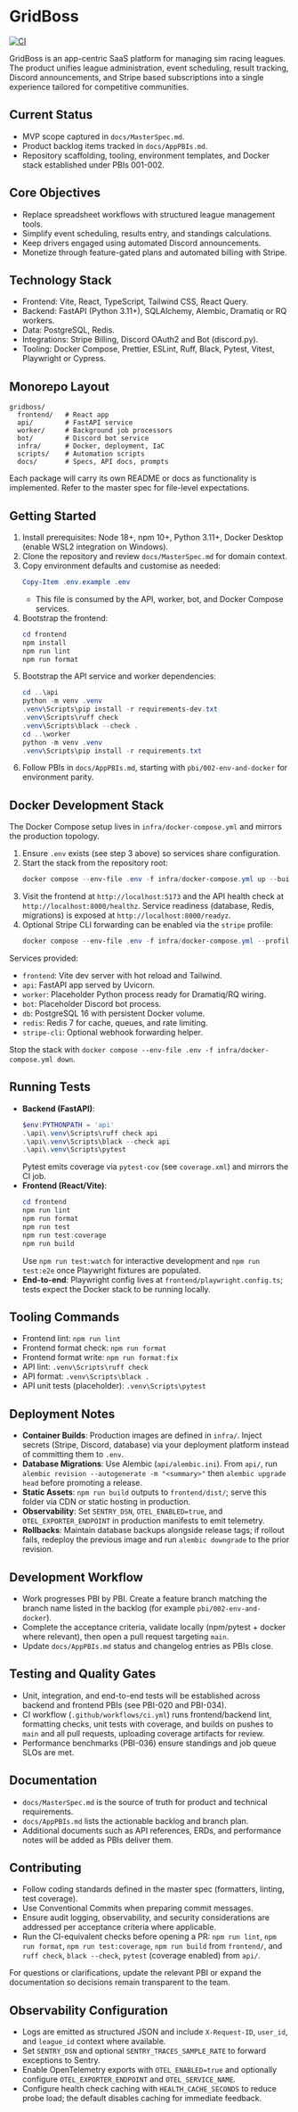# GridBoss
[![CI](https://github.com/GridBoss/GridBoss/actions/workflows/ci.yml/badge.svg)](https://github.com/GridBoss/GridBoss/actions/workflows/ci.yml)

GridBoss is an app-centric SaaS platform for managing sim racing leagues. The product unifies league administration, event scheduling, result tracking, Discord announcements, and Stripe based subscriptions into a single experience tailored for competitive communities.

## Current Status
- MVP scope captured in `docs/MasterSpec.md`.
- Product backlog items tracked in `docs/AppPBIs.md`.
- Repository scaffolding, tooling, environment templates, and Docker stack established under PBIs 001-002.

## Core Objectives
- Replace spreadsheet workflows with structured league management tools.
- Simplify event scheduling, results entry, and standings calculations.
- Keep drivers engaged using automated Discord announcements.
- Monetize through feature-gated plans and automated billing with Stripe.

## Technology Stack
- Frontend: Vite, React, TypeScript, Tailwind CSS, React Query.
- Backend: FastAPI (Python 3.11+), SQLAlchemy, Alembic, Dramatiq or RQ workers.
- Data: PostgreSQL, Redis.
- Integrations: Stripe Billing, Discord OAuth2 and Bot (discord.py).
- Tooling: Docker Compose, Prettier, ESLint, Ruff, Black, Pytest, Vitest, Playwright or Cypress.

## Monorepo Layout
```
gridboss/
  frontend/   # React app
  api/        # FastAPI service
  worker/     # Background job processors
  bot/        # Discord bot service
  infra/      # Docker, deployment, IaC
  scripts/    # Automation scripts
  docs/       # Specs, API docs, prompts
```
Each package will carry its own README or docs as functionality is implemented. Refer to the master spec for file-level expectations.

## Getting Started
1. Install prerequisites: Node 18+, npm 10+, Python 3.11+, Docker Desktop (enable WSL2 integration on Windows).
2. Clone the repository and review `docs/MasterSpec.md` for domain context.
3. Copy environment defaults and customise as needed:
   ```powershell
   Copy-Item .env.example .env
   ```
   - This file is consumed by the API, worker, bot, and Docker Compose services.
4. Bootstrap the frontend:
   ```powershell
   cd frontend
   npm install
   npm run lint
   npm run format
   ```
5. Bootstrap the API service and worker dependencies:
   ```powershell
   cd ..\api
   python -m venv .venv
   .venv\Scripts\pip install -r requirements-dev.txt
   .venv\Scripts\ruff check
   .venv\Scripts\black --check .
   cd ..\worker
   python -m venv .venv
   .venv\Scripts\pip install -r requirements.txt
   ```
6. Follow PBIs in `docs/AppPBIs.md`, starting with `pbi/002-env-and-docker` for environment parity.

## Docker Development Stack
The Docker Compose setup lives in `infra/docker-compose.yml` and mirrors the production topology.

1. Ensure `.env` exists (see step 3 above) so services share configuration.
2. Start the stack from the repository root:
   ```powershell
   docker compose --env-file .env -f infra/docker-compose.yml up --build
   ```
3. Visit the frontend at `http://localhost:5173` and the API health check at `http://localhost:8000/healthz`. Service readiness (database, Redis, migrations) is exposed at `http://localhost:8000/readyz`.
4. Optional Stripe CLI forwarding can be enabled via the `stripe` profile:
   ```powershell
   docker compose --env-file .env -f infra/docker-compose.yml --profile stripe up stripe-cli
   ```

Services provided:
- `frontend`: Vite dev server with hot reload and Tailwind.
- `api`: FastAPI app served by Uvicorn.
- `worker`: Placeholder Python process ready for Dramatiq/RQ wiring.
- `bot`: Placeholder Discord bot process.
- `db`: PostgreSQL 16 with persistent Docker volume.
- `redis`: Redis 7 for cache, queues, and rate limiting.
- `stripe-cli`: Optional webhook forwarding helper.

Stop the stack with `docker compose --env-file .env -f infra/docker-compose.yml down`.

## Running Tests
- **Backend (FastAPI)**:
  ```powershell
  $env:PYTHONPATH = 'api'
  .\api\.venv\Scripts\ruff check api
  .\api\.venv\Scripts\black --check api
  .\api\.venv\Scripts\pytest
  ```
  Pytest emits coverage via `pytest-cov` (see `coverage.xml`) and mirrors the CI job.
- **Frontend (React/Vite)**:
  ```powershell
  cd frontend
  npm run lint
  npm run format
  npm run test
  npm run test:coverage
  npm run build
  ```
  Use `npm run test:watch` for interactive development and `npm run test:e2e` once Playwright fixtures are populated.
- **End-to-end**: Playwright config lives at `frontend/playwright.config.ts`; tests expect the Docker stack to be running locally.

## Tooling Commands
- Frontend lint: `npm run lint`
- Frontend format check: `npm run format`
- Frontend format write: `npm run format:fix`
- API lint: `.venv\Scripts\ruff check`
- API format: `.venv\Scripts\black .`
- API unit tests (placeholder): `.venv\Scripts\pytest`

## Deployment Notes
- **Container Builds**: Production images are defined in `infra/`. Inject secrets (Stripe, Discord, database) via your deployment platform instead of committing them to `.env`.
- **Database Migrations**: Use Alembic (`api/alembic.ini`). From `api/`, run `alembic revision --autogenerate -m "<summary>"` then `alembic upgrade head` before promoting a release.
- **Static Assets**: `npm run build` outputs to `frontend/dist/`; serve this folder via CDN or static hosting in production.
- **Observability**: Set `SENTRY_DSN`, `OTEL_ENABLED=true`, and `OTEL_EXPORTER_ENDPOINT` in production manifests to emit telemetry.
- **Rollbacks**: Maintain database backups alongside release tags; if rollout fails, redeploy the previous image and run `alembic downgrade` to the prior revision.

## Development Workflow
- Work progresses PBI by PBI. Create a feature branch matching the branch name listed in the backlog (for example `pbi/002-env-and-docker`).
- Complete the acceptance criteria, validate locally (npm/pytest + docker where relevant), then open a pull request targeting `main`.
- Update `docs/AppPBIs.md` status and changelog entries as PBIs close.

## Testing and Quality Gates
- Unit, integration, and end-to-end tests will be established across backend and frontend PBIs (see PBI-020 and PBI-034).
- CI workflow (`.github/workflows/ci.yml`) runs frontend/backend lint, formatting checks, unit tests with coverage, and builds on pushes to `main` and all pull requests, uploading coverage artifacts for review.
- Performance benchmarks (PBI-036) ensure standings and job queue SLOs are met.

## Documentation
- `docs/MasterSpec.md` is the source of truth for product and technical requirements.
- `docs/AppPBIs.md` lists the actionable backlog and branch plan.
- Additional documents such as API references, ERDs, and performance notes will be added as PBIs deliver them.

## Contributing
- Follow coding standards defined in the master spec (formatters, linting, test coverage).
- Use Conventional Commits when preparing commit messages.
- Ensure audit logging, observability, and security considerations are addressed per acceptance criteria where applicable.
- Run the CI-equivalent checks before opening a PR: `npm run lint`, `npm run format`, `npm run test:coverage`, `npm run build` from `frontend/`, and `ruff check`, `black --check`, `pytest` (coverage enabled) from `api/`.

For questions or clarifications, update the relevant PBI or expand the documentation so decisions remain transparent to the team.
## Observability Configuration
- Logs are emitted as structured JSON and include `X-Request-ID`, `user_id`, and `league_id` context where available.
- Set `SENTRY_DSN` and optional `SENTRY_TRACES_SAMPLE_RATE` to forward exceptions to Sentry.
- Enable OpenTelemetry exports with `OTEL_ENABLED=true` and optionally configure `OTEL_EXPORTER_ENDPOINT` and `OTEL_SERVICE_NAME`.
- Configure health check caching with `HEALTH_CACHE_SECONDS` to reduce probe load; the default disables caching for immediate feedback.
